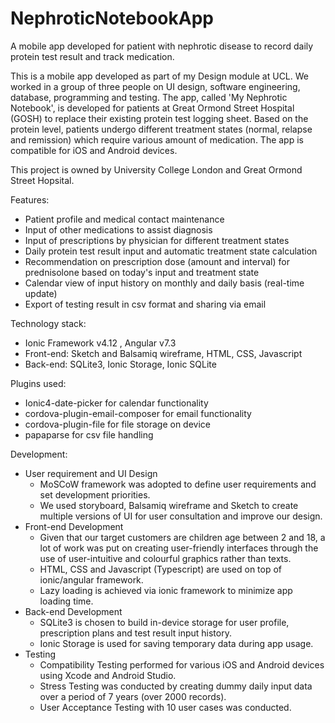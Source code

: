 # NephroticNotebookApp
A mobile app developed for patient with nephrotic disease to record daily protein test result and track medication.

This is a mobile app developed as part of my Design module at UCL. We worked in a group of three people on UI design, software engineering, database, programming and testing. The app, called 'My Nephrotic Notebook', is developed for patients at Great Ormond Street Hospital (GOSH) to replace their existing protein test logging sheet. Based on the protein level, patients undergo different treatment states (normal, relapse and remission) which require various amount of medication. The app is compatible for iOS and Android devices.

This project is owned by University College London and Great Ormond Street Hopsital.

Features:
- Patient profile and medical contact maintenance
- Input of other medications to assist diagnosis
- Input of prescriptions by physician for different treatment states
- Daily protein test result input and automatic treatment state calculation
- Recommendation on prescription dose (amount and interval) for prednisolone based on today's input and treatment state
- Calendar view of input history on monthly and daily basis (real-time update)
- Export of testing result in csv format and sharing via email

Technology stack:
- Ionic Framework v4.12 , Angular v7.3
- Front-end: Sketch and Balsamiq wireframe, HTML, CSS, Javascript
- Back-end: SQLite3, Ionic Storage, Ionic SQLite

Plugins used:
- Ionic4-date-picker for calendar functionality
- cordova-plugin-email-composer for email functionality
- cordova-plugin-file for file storage on device
- papaparse for csv file handling

Development:
- User requirement and UI Design
  - MoSCoW framework was adopted to define user requirements and set development priorities.
  - We used storyboard, Balsamiq wireframe and Sketch to create multiple versions of UI for user consultation and improve our     design. 
- Front-end Development
  - Given that our target customers are children age between 2 and 18, a lot of work was put on creating user-friendly           interfaces through the use of user-intuitive and colourful graphics rather than texts.
  - HTML, CSS and Javascript (Typescript) are used on top of ionic/angular framework.
  - Lazy loading is achieved via ionic framework to minimize app loading time.
- Back-end Development
  - SQLite3 is chosen to build in-device storage for user profile, prescription plans and test result input history.
  - Ionic Storage is used for saving temporary data during app usage.
- Testing
  - Compatibility Testing performed for various iOS and Android devices using Xcode and Android Studio.
  - Stress Testing was conducted by creating dummy daily input data over a period of 7 years (over 2000 records).
  - User Acceptance Testing with 10 user cases was conducted.

